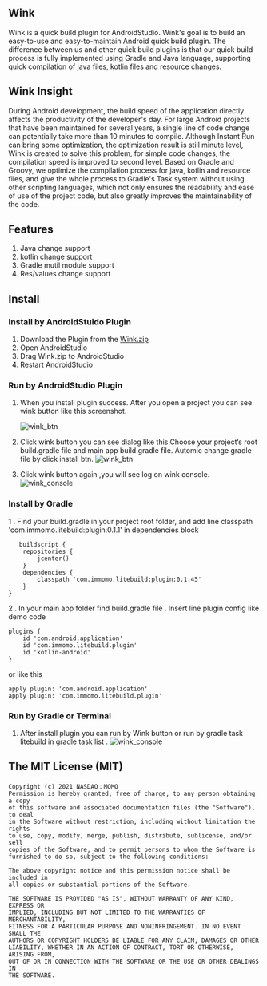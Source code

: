## Wink

Wink is a quick build plugin for AndroidStudio. Wink's goal is to build an easy-to-use and easy-to-maintain Android quick build plugin. The difference between us and other quick build plugins is that our quick build process is fully implemented using Gradle and Java language, supporting quick compilation of java files, kotlin files and resource changes.


## Wink Insight 
During Android development, the build speed of the application directly affects the productivity of the developer's day. For large Android projects that have been maintained for several years, a single line of code change can potentially take more than 10 minutes to compile. Although Instant Run can bring some optimization, the optimization result is still minute level, Wink is created to solve this problem, for simple code changes, the compilation speed is improved to second level. Based on Gradle and Groovy, we optimize the compilation process for java, kotlin and resource files, and give the whole process to Gradle's Task system without using other scripting languages, which not only ensures the readability and ease of use of the project code, but also greatly improves the maintainability of the code.

## Features 
1. Java change support
2. kotlin change support
3. Gradle mutil module support
4. Res/values  change support


## Install 
### Install by AndroidStuido Plugin
1. Download the Plugin from the [Wink.zip](https://s.momocdn.com/s1/u/dcehhhadi/Wink-0.0.2.zip)
2. Open AndroidStudio 
3. Drag Wink.zip to AndroidStudio 
4. Restart AndroidStudio

### Run by AndroidStudio Plugin
1. When you install plugin success. After you open a project  you can see wink button like this screenshot. 

    ![wink_btn](https://s.momocdn.com/s1/u/dcehhhadi/wink_btn.png)

2. Click wink button you can see dialog like this.Choose your project‘s root build.gradle file and main app build.gradle file. Automic change gradle file by click install btn.
    ![wink_btn](https://s.momocdn.com/s1/u/dcehhhadi/config_wink.png)

3. Click wink button again ,you will see log on wink console.
    ![wink_console](https://s.momocdn.com/s1/u/dcehhhadi/wink_console.png)

### Install by Gradle
1 . Find your build.gradle in your project root folder, and add line classpath 'com.immomo.litebuild:plugin:0.1.1' in dependencies block
```
   buildscript {
    repositories {
        jcenter()
    }
    dependencies {
        classpath 'com.immomo.litebuild:plugin:0.1.45'
    }
}
```
2 . In your main app folder find build.gradle file . Insert line plugin config like demo code
```
plugins {
    id 'com.android.application'
    id 'com.immomo.litebuild.plugin'
    id 'kotlin-android'
}
```
or like this 

    apply plugin: 'com.android.application'
    apply plugin: 'com.immomo.litebuild.plugin'

### Run by Gradle or Terminal
1. After install plugin you can run by Wink button or run by gradle task litebuild in gradle task list .
    ![wink_console](https://s.momocdn.com/s1/u/dcehhhadi/lite-build.png)


## The MIT License (MIT)
```
Copyright (c) 2021 NASDAQ：MOMO
Permission is hereby granted, free of charge, to any person obtaining a copy
of this software and associated documentation files (the "Software"), to deal
in the Software without restriction, including without limitation the rights
to use, copy, modify, merge, publish, distribute, sublicense, and/or sell
copies of the Software, and to permit persons to whom the Software is
furnished to do so, subject to the following conditions:

The above copyright notice and this permission notice shall be included in
all copies or substantial portions of the Software.

THE SOFTWARE IS PROVIDED "AS IS", WITHOUT WARRANTY OF ANY KIND, EXPRESS OR
IMPLIED, INCLUDING BUT NOT LIMITED TO THE WARRANTIES OF MERCHANTABILITY,
FITNESS FOR A PARTICULAR PURPOSE AND NONINFRINGEMENT. IN NO EVENT SHALL THE
AUTHORS OR COPYRIGHT HOLDERS BE LIABLE FOR ANY CLAIM, DAMAGES OR OTHER
LIABILITY, WHETHER IN AN ACTION OF CONTRACT, TORT OR OTHERWISE, ARISING FROM,
OUT OF OR IN CONNECTION WITH THE SOFTWARE OR THE USE OR OTHER DEALINGS IN
THE SOFTWARE.
```
    
